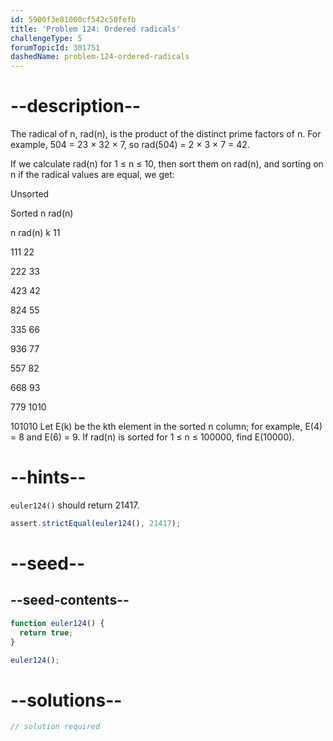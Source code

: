 ```yaml
---
id: 5900f3e81000cf542c50fefb
title: 'Problem 124: Ordered radicals'
challengeType: 5
forumTopicId: 301751
dashedName: problem-124-ordered-radicals
---
```


# --description--

The radical of n, rad(n), is the product of the distinct prime factors of n. For example, 504 = 23 × 32 × 7, so rad(504) = 2 × 3 × 7 = 42.

If we calculate rad(n) for 1 ≤ n ≤ 10, then sort them on rad(n), and sorting on n if the radical values are equal, we get:

Unsorted

Sorted n rad(n)

n rad(n) k 11

111 22

222 33

423 42

824 55

335 66

936 77

557 82

668 93

779 1010

101010 Let E(k) be the kth element in the sorted n column; for example, E(4) = 8 and E(6) = 9. If rad(n) is sorted for 1 ≤ n ≤ 100000, find E(10000).

# --hints--

`euler124()` should return 21417.

```js
assert.strictEqual(euler124(), 21417);
```

# --seed--

## --seed-contents--

```js
function euler124() {
  return true;
}

euler124();
```

# --solutions--

```js
// solution required
```
